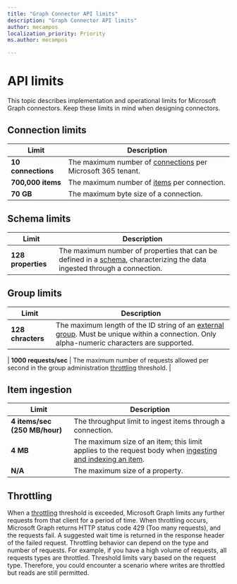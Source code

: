 ```yaml
---
title: "Graph Connector API limits"
description: "Graph Connector API limits"
author: mecampos
localization_priority: Priority
ms.author: mecampos

---
```


# API limits

This topic describes implementation and operational limits for Microsoft Graph connectors. Keep these limits in mind when designing connectors.


## Connection limits

| **Limit** | **Description** |
| --- | --- |
| **10 connections** | The maximum number of [connections](../api-reference/beta/api/externalconnection-put-items.md) per Microsoft 365 tenant. |
| **700,000 items** | The maximum number of [items](../api-reference/beta/resources/externalitem.md) per connection. |
| **70 GB** | The maximum byte size of a connection. |

## Schema limits

| **Limit** | **Description** |
| --- | --- |
| **128 properties** | The maximum number of properties that can be defined in a [schema](../api-reference/beta/resources/schema.md), characterizing the data ingested through a connection. |

## Group limits

| **Limit** | **Description** |
| --- | --- |
| **128 chracters** | The maximum length of the ID string of an [external group](../api-reference/beta/resources/externalgroup.md). Must be unique within a connection. Only alpha-numeric characters are supported. |

| **1000 requests/sec** | The maximum number of requests allowed per second in the group administration [throttling](#throttling) threshold. |

## Item ingestion

| **Limit** | **Description** |
| --- | --- |
| **4 items/sec (250 MB/hour)** | The throughput limit to ingest items through a connection. |
| **4 MB** | The maximum size of an item; this limit applies to the request body when [ingesting and indexing an item](../api-reference/beta/api/externalconnection-put-items). |
| **N/A** | The maximum size of a property. |

## Throttling

When a [throttling](https://docs.microsoft.com/graph/throttling) threshold is exceeded, Microsoft Graph limits any further requests from that client for a period of time. When throttling occurs, Microsoft Graph returns HTTP status code 429 (Too many requests), and the requests fail. A suggested wait time is returned in the response header of the failed request. Throttling behavior can depend on the type and number of requests. For example, if you have a high volume of requests, all requests types are throttled. Threshold limits vary based on the request type. Therefore, you could encounter a scenario where writes are throttled but reads are still permitted.